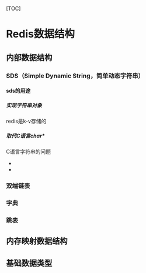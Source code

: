 [TOC]

# Redis数据结构

## 内部数据结构

### SDS（Simple Dynamic String，简单动态字符串）

#### sds的用途

##### 实现字符串对象

redis是k-v存储的

##### 取代C语言char*

C语言字符串的问题

- 
- 



### 双端链表



### 字典



### 跳表



## 内存映射数据结构



## 基础数据类型

